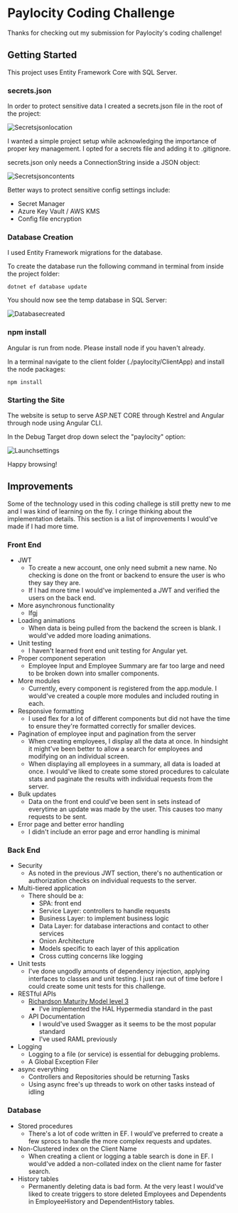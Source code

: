 ﻿# Paylocity Coding Challenge
Thanks for checking out my submission for Paylocity's coding challenge!

## Getting Started
This project uses Entity Framework Core with SQL Server.

### secrets.json

In order to protect sensitive data I created a secrets.json file in the root of the project:

![Secretsjsonlocation](Readme/secretsjsonlocation.png)

I wanted a simple project setup while acknowledging the importance of proper key management.
I opted for a secrets file and adding it to .gitignore.

secrets.json only needs a ConnectionString inside a JSON object:

![Secretsjsoncontents](Readme/secretsjsoncontents.png)

Better ways to protect sensitive config settings include:
* Secret Manager
* Azure Key Vault / AWS KMS
* Config file encryption


### Database Creation
I used Entity Framework migrations for the database.

To create the database run the following command in terminal from inside the project folder:

```
dotnet ef database update
```

You should now see the temp database in SQL Server:

![Databasecreated](Readme/databasecreated.png)

### npm install
Angular is run from node. Please install node if you haven't already.

In a terminal navigate to the client folder (./paylocity/ClientApp) and install the node packages:

```
npm install
```

### Starting the Site

The website is setup to serve ASP.NET CORE through Kestrel and Angular through node using Angular CLI.

In the Debug Target drop down select the "paylocity" option:

![Launchsettings](Readme/launchsettings.png)

Happy browsing!

## Improvements
Some of the technology used in this coding challege is still pretty new to me and I was kind of learning on the fly. I cringe thinking about the implementation details. This section is a list of improvements I would've made if I had more time.

### Front End
* JWT
  * To create a new account, one only need submit a new name. No checking is done on the front or backend to ensure the user is who they say they are.
  * If I had more time I would've implemented a JWT and verified the users on the back end.
* More asynchronous functionality
  * lfgj
* Loading animations
  * When data is being pulled from the backend the screen is blank. I would've added more loading animations.
* Unit testing
  * I haven't learned front end unit testing for Angular yet.
* Proper component seperation
  * Employee Input and Employee Summary are far too large and need to be broken down into smaller components.
* More modules
  * Currently, every component is registered from the app.module. I would've created a couple more modules and included routing in each.
* Responsive formatting
  * I used flex for a lot of different components but did not have the time to ensure they're formatted correctly for smaller devices.
* Pagination of employee input and pagination from the server
  * When creating employees, I display all the data at once. In hindsight it might've been better to allow a search for employees and modifying on an individual screen.
  * When displaying all employees in a summary, all data is loaded at once. I would've liked to create some stored procedures to calculate stats and paginate the results with individual requests from the server.
* Bulk updates
  * Data on the front end could've been sent in sets instead of everytime an update was made by the user. This causes too many requests to be sent.
* Error page and better error handling
  * I didn't include an error page and error handling is minimal

### Back End
* Security
  * As noted in the previous JWT section, there's no authentication or authorization checks on individual requests to the server.
* Multi-tiered application
  * There should be a:
    * SPA: front end
    * Service Layer: controllers to handle requests
    * Business Layer: to implement business logic
    * Data Layer: for database interactions and contact to other services
    * Onion Architecture
    * Models specific to each layer of this application
    * Cross cutting concerns like logging
* Unit tests
  * I've done ungodly amounts of dependency injection, applying interfaces to classes and  unit testing. I just ran out of time before I could create some unit tests for this challenge.
* RESTful APIs
  * [Richardson Maturity Model level 3](https://www.martinfowler.com/articles/richardsonMaturityModel.html)
    * I've implemented the HAL Hypermedia standard in the past
  * API Documentation
    * I would've used Swagger as it seems to be the most popular standard
    * I've used RAML previously
* Logging
  * Logging to a file (or service) is essential for debugging problems.
  * A Global Exception Filer
* async everything
  * Controllers and Repositories should be returning Tasks
  * Using async free's up threads to work on other tasks instead of idling

### Database
* Stored procedures
  * There's a lot of code written in EF. I would've preferred to create a few sprocs to handle the more complex requests and updates.
* Non-Clustered index on the Client Name
  * When creating a client or logging a table search is done in EF. I would've added a non-collated index on the client name for faster search.
* History tables
  * Permanently deleting data is bad form. At the very least I would've liked to create triggers to store deleted Employees and Dependents in EmployeeHistory and DependentHistory tables.
